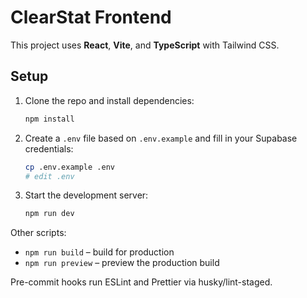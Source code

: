 # ClearStat Frontend

This project uses **React**, **Vite**, and **TypeScript** with Tailwind CSS.

## Setup

1. Clone the repo and install dependencies:
   ```bash
   npm install
   ```
2. Create a `.env` file based on `.env.example` and fill in your Supabase credentials:
   ```bash
   cp .env.example .env
   # edit .env
   ```
3. Start the development server:
   ```bash
   npm run dev
   ```

Other scripts:

- `npm run build` – build for production
- `npm run preview` – preview the production build

Pre-commit hooks run ESLint and Prettier via husky/lint-staged.
